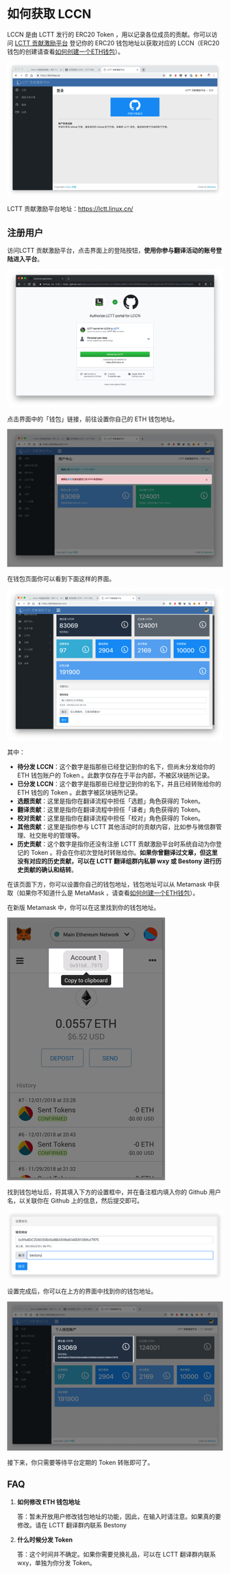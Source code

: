 # 如何获取 LCCN

LCCN 是由 LCTT 发行的 ERC20 Token ，用以记录各位成员的贡献。你可以访问 [LCTT 贡献激励平台](https://lctt.linux.cn/) 登记你的 ERC20 钱包地址以获取对应的 LCCN（ERC20 钱包的创建请查看[如何创建一个ETH钱包](https://lctt.linux.cn/announcements/1)）。

![](../images/store_images/lctt_token_home_page.jpg)

LCTT 贡献激励平台地址：https://lctt.linux.cn/

## 注册用户

访问LCTT 贡献激励平台，点击界面上的登陆按钮，**使用你参与翻译活动的账号登陆进入平台**。

![](../images/store_images/login_by_github.jpg)

点击界面中的「钱包」链接，前往设置你自己的 ETH 钱包地址。

![](../images/store_images/user_center.jpg)

在钱包页面你可以看到下面这样的界面。

![](../images/store_images/wallet_screen.jpg)

其中：

- **待分发 LCCN**：这个数字是指那些已经登记到你的名下，但尚未分发给你的 ETH 钱包账户的 Token 。此数字仅存在于平台内部，不被区块链所记录。
- **已分发 LCCN**：这个数字是指那些已经登记到你的名下，并且已经转账给你的 ETH 钱包的 Token 。此数字被区块链所记录。
- **选题贡献**：这里是指你在翻译流程中担任「选题」角色获得的 Token。
- **翻译贡献**：这里是指你在翻译流程中担任「译者」角色获得的 Token。
- **校对贡献**：这里是指你在翻译流程中担任「校对」角色获得的 Token。
- **其他贡献**：这里是指你参与 LCTT 其他活动时的贡献内容，比如参与微信群管理、社交账号的管理等。
- **历史贡献**：这个数字是指你还没有注册 LCTT 贡献激励平台时系统自动为你登记的 Token 。将会在你初次登陆时转账给你。**如果你曾翻译过文章，但这里没有对应的历史贡献，可以在 LCTT 翻译组群内私聊 wxy 或 Bestony 进行历史贡献的确认和结转**。

在该页面下方，你可以设置你自己的钱包地址，钱包地址可以从 Metamask 中获取（如果你不知道什么是 MetaMask ，请查看[如何创建一个ETH钱包](https://lctt.linux.cn/announcements/1)）。

在新版 Metamask 中，你可以在这里找到你的钱包地址。

![](../images/store_images/get_wallet_address.jpg)

找到钱包地址后，将其填入下方的设置框中，并在备注框内填入你的 Github 用户名，以关联你在 Github 上的信息，然后提交即可。

![](../images/store_images/set_wallet.jpg)

设置完成后，你可以在上方的界面中找到你的钱包地址。

![](../images/store_images/check_wallet_address.jpg)

接下来，你只需要等待平台定期的 Token 转账即可了。

## FAQ

1. **如何修改 ETH 钱包地址**

   答：暂未开放用户修改钱包地址的功能，因此，在输入时请注意。如果真的要修改。请在 LCTT 翻译群内联系 Bestony

2. **什么时候分发 Token**

   答：这个时间并不确定。如果你需要兑换礼品，可以在 LCTT 翻译群内联系 wxy，单独为你分发 Token。
